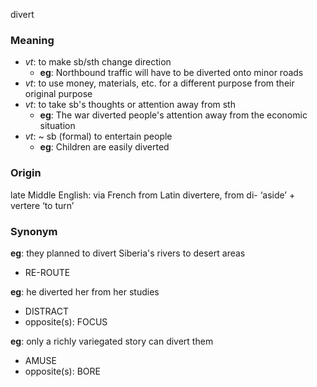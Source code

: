 divert
### Meaning
+ _vt_: to make sb/sth change direction
	+ __eg__: Northbound traffic will have to be diverted onto minor roads
+ _vt_: to use money, materials, etc. for a different purpose from their original purpose
+ _vt_: to take sb's thoughts or attention away from sth
	+ __eg__: The war diverted people's attention away from the economic situation
+ _vt_: ~ sb (formal) to entertain people
	+ __eg__: Children are easily diverted

### Origin

late Middle English: via French from Latin divertere, from di- ‘aside’ + vertere ‘to turn’

### Synonym

__eg__: they planned to divert Siberia's rivers to desert areas

+ RE-ROUTE

__eg__: he diverted her from her studies

+ DISTRACT
+ opposite(s): FOCUS

__eg__: only a richly variegated story can divert them

+ AMUSE
+ opposite(s): BORE


